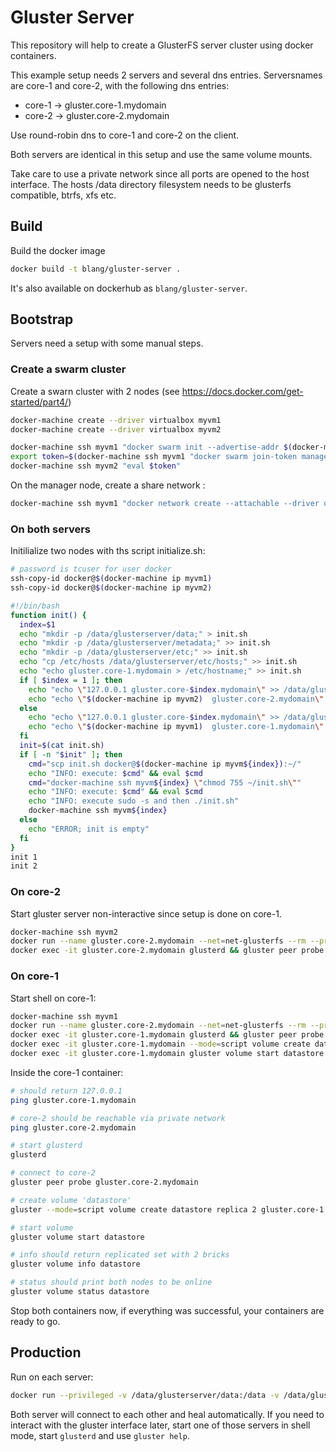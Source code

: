 # Gluster Server

This repository will help to create a GlusterFS server cluster using docker containers.

This example setup needs 2 servers and several dns entries. 
Serversnames are core-1 and core-2, with the following dns entries:
- core-1 -> gluster.core-1.mydomain
- core-2 -> gluster.core-2.mydomain

Use round-robin dns to core-1 and core-2 on the client.

Both servers are identical in this setup and use the same volume mounts.

Take care to use a private network since all ports are opened to the host interface.
The hosts /data directory filesystem needs to be glusterfs compatible, btrfs, xfs etc.

## Build

Build the docker image
```bash
docker build -t blang/gluster-server .
```

It's also available on dockerhub as `blang/gluster-server`.


## Bootstrap
Servers need a setup with some manual steps.

### Create a swarm cluster

Create a swarn cluster with 2 nodes (see https://docs.docker.com/get-started/part4/)

```bash
docker-machine create --driver virtualbox myvm1
docker-machine create --driver virtualbox myvm2
```
```bash
docker-machine ssh myvm1 "docker swarm init --advertise-addr $(docker-machine ip myvm1)"
export token=$(docker-machine ssh myvm1 "docker swarm join-token manager|grep token")
docker-machine ssh myvm2 "eval $token"
```

On the manager node, create a share network :
```bash
docker-machine ssh myvm1 "docker network create --attachable --driver overlay net-glusterfs"
```

### On both servers

Initilialize two nodes with ths script initialize.sh:

```bash
# password is tcuser for user docker
ssh-copy-id docker@$(docker-machine ip myvm1)
ssh-copy-id docker@$(docker-machine ip myvm2)
```


```bash
#!/bin/bash
function init() {
  index=$1
  echo "mkdir -p /data/glusterserver/data;" > init.sh
  echo "mkdir -p /data/glusterserver/metadata;" >> init.sh
  echo "mkdir -p /data/glusterserver/etc;" >> init.sh
  echo "cp /etc/hosts /data/glusterserver/etc/hosts;" >> init.sh
  echo "echo gluster.core-1.mydomain > /etc/hostname;" >> init.sh
  if [ $index = 1 ]; then
    echo "echo \"127.0.0.1 gluster.core-$index.mydomain\" >> /data/glusterserver/etc/hosts;" >> init.sh
    echo "echo \"$(docker-machine ip myvm2)  gluster.core-2.mydomain\" >> /data/glusterserver/etc/hosts;" >> init.sh
  else
    echo "echo \"127.0.0.1 gluster.core-$index.mydomain\" >> /data/glusterserver/etc/hosts;" >> init.sh
    echo "echo \"$(docker-machine ip myvm1)  gluster.core-1.mydomain\" >> /data/glusterserver/etc/hosts;" >> init.sh
  fi
  init=$(cat init.sh)
  if [ -n "$init" ]; then
    cmd="scp init.sh docker@$(docker-machine ip myvm${index}):~/"
    echo "INFO: execute: $cmd" && eval $cmd
    cmd="docker-machine ssh myvm${index} \"chmod 755 ~/init.sh\""
    echo "INFO: execute: $cmd" && eval $cmd
    echo "INFO: execute sudo -s and then ./init.sh"
    docker-machine ssh myvm${index}
  else
    echo "ERROR; init is empty"
  fi
}
init 1
init 2
```

### On core-2
Start gluster server non-interactive since setup is done on core-1.

```bash
docker-machine ssh myvm2
docker run --name gluster.core-2.mydomain --net=net-glusterfs --rm --privileged -v /data/glusterserver/data:/data -v /data/glusterserver/metadata:/var/lib/glusterd -v /data/glusterserver/etc/hosts:/etc/hosts -p 24007:24007 -p 24009:24009 -p 49152:49152 blang/gluster-server
docker exec -it gluster.core-2.mydomain glusterd && gluster peer probe gluster.core-1.mydomain
```

### On core-1
Start shell on core-1:
```bash
docker-machine ssh myvm1
docker run --name gluster.core-2.mydomain --net=net-glusterfs --rm --privileged -v /data/glusterserver/data:/data -v /data/glusterserver/metadata:/var/lib/glusterd -v /data/glusterserver/etc/hosts:/etc/hosts -p 24007:24007 -p 24009:24009 -p 49152:49152 -i -t blang/gluster-server /bin/bash
docker exec -it gluster.core-1.mydomain glusterd && gluster peer probe gluster.core-2.mydomain
docker exec -it gluster.core-1.mydomain --mode=script volume create datastore replica 2 gluster.core-1.mydomain:/data/datastore gluster.core-2.mydomain:/data/datastore force
docker exec -it gluster.core-1.mydomain gluster volume start datastore
```

Inside the core-1 container:
```bash
# should return 127.0.0.1
ping gluster.core-1.mydomain

# core-2 should be reachable via private network
ping gluster.core-2.mydomain

# start glusterd
glusterd

# connect to core-2
gluster peer probe gluster.core-2.mydomain

# create volume 'datastore'
gluster --mode=script volume create datastore replica 2 gluster.core-1.mydomain:/data/datastore gluster.core-2.mydomain:/data/datastore force

# start volume
gluster volume start datastore

# info should return replicated set with 2 bricks
gluster volume info datastore

# status should print both nodes to be online 
gluster volume status datastore
```

Stop both containers now, if everything was successful, your containers are ready to go.

## Production
Run on each server:

```bash
docker run --privileged -v /data/glusterserver/data:/data -v /data/glusterserver/metadata:/var/lib/glusterd -v /data/glusterserver/etc/hosts:/etc/hosts -p 24007:24007 -p 24009:24009 -p 49152:49152 blang/gluster-server
```

Both server will connect to each other and heal automatically.
If you need to interact with the gluster interface later, start one of those servers in shell mode, start `glusterd` and use `gluster help`.
